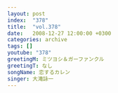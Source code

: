 ```yaml
---
layout: post
index:  "378"
title:  "vol.378"
date:   2008-12-27 12:00:00 +0300
categories: archive
tags: []
youtube: "378"
greetingM: ミツヨシ＆ガーファンクル
greetingT: なし
songName: 恋するカレン
singer: 大滝詠一
---
```

